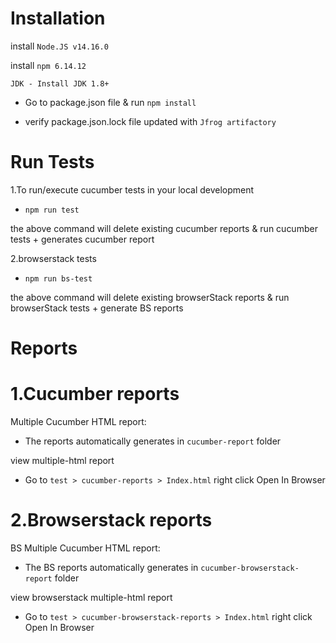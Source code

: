 # Installation

install `Node.JS v14.16.0`

install `npm 6.14.12`

`JDK - Install JDK 1.8+`


- Go to package.json file & run `npm install`
  
- verify package.json.lock file updated with `Jfrog artifactory`

# Run Tests

1.To run/execute cucumber tests in your local development

 - `npm run test`
     
the above command will delete existing cucumber reports & run cucumber tests + generates cucumber report

2.browserstack tests


- `npm run bs-test`

the above command will delete existing browserStack reports & run browserStack tests + generate BS reports

  

# Reports

# 1.Cucumber reports

Multiple Cucumber HTML report:

- The reports automatically generates in  `cucumber-report` folder


view multiple-html report

- Go to `test > cucumber-reports > Index.html` right click Open In Browser

# 2.Browserstack reports

BS Multiple Cucumber HTML report:

- The BS reports automatically generates in  `cucumber-browserstack-report` folder

view browserstack multiple-html report

- Go to `test > cucumber-browserstack-reports > Index.html` right click Open In Browser




